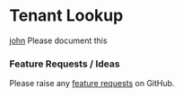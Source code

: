 # Tenant Lookup

[john](https://app.gitbook.com/u/LqxnmoEUSlN5hrfNXx2f5zhRCIf2 "mention") Please document this

### Feature Requests / Ideas

Please raise any [feature requests](https://github.com/KelvinTegelaar/CIPP/issues/new?assignees=\&labels=enhancement%2Cno-priority\&projects=\&template=feature.yml\&title=%5BFeature+Request%5D%3A+) on GitHub.
